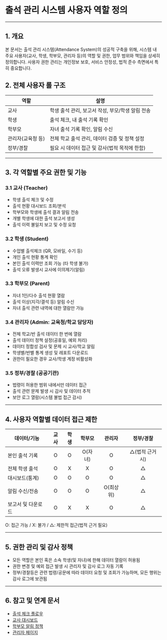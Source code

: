 # 출석 관리 시스템 사용자 역할 정의

---

## 1. 개요
본 문서는 출석 관리 시스템(Attendance System)의 성공적 구축을 위해, 시스템 내 주요 사용자(교사, 학생, 학부모, 관리자 등)의 역할 및 권한, 업무 범위와 책임을 상세히 정의합니다. 사용자 권한 관리는 개인정보 보호, 서비스 안정성, 법적 준수 측면에서 특히 중요합니다.

## 2. 전체 사용자 롤 구조

| 역할       | 설명                                |
| ---------- | ------------------------------------- |
| 교사       | 학생 출석 관리, 보고서 작성, 부모/학생 알림 전송 |
| 학생       | 출석 체크, 내 출석 기록 확인         |
| 학부모     | 자녀 출석 기록 확인, 알림 수신        |
| 관리자(교육청 등) | 전체 학교 출석 관리, 데이터 검증 및 정책 설정 |
| 정부/경찰  | 필요 시 데이터 접근 및 감사(법적 목적에 한함) |

---

## 3. 각 역할별 주요 권한 및 기능
### 3.1 교사 (Teacher)
- 학생 출석 체크 및 수정
- 출석 현황 대시보드 조회/분석
- 학부모와 학생에 출석 결과 알림 전송
- 개별 학생에 대한 출석 보고서 생성
- 출석 이력 불일치 보고 및 수정 요청

### 3.2 학생 (Student)
- 수업별 출석체크 (QR, 모바일, 수기 등)
- 개인 출석 현황 통계 확인
- 본인 출석 이력만 조회 가능 (타 학생 불가)
- 출석 오류 발생시 교사에 이의제기(알림)

### 3.3 학부모 (Parent)
- 자녀 1인/다수 출석 현황 열람
- 출석 이상(지각/결석 등) 알림 수신
- 자녀 출석 관련 내역에 대한 열람만 가능

### 3.4 관리자 (Admin: 교육청/학교 담당자)
- 전체 학교/반 출석 데이터 한 번에 열람
- 출석 데이터 정책 설정(공휴일, 예외 처리)
- 데이터 정합성 검사 및 문제 시 교사/학교 알림
- 학생별/반별 통계 생성 및 레포트 다운로드
- 권한이 필요한 경우 교사/학생 계정 비활성화

### 3.5 정부/경찰 (공공기관)
- 법령이 허용한 범위 내에서만 데이터 접근
- 출석 관련 문제 발생 시 감사 및 데이터 추적
- 보안 로그 열람(시스템 불법 접근 감시)

---

## 4. 사용자 역할별 데이터 접근 제한

| 데이터/기능           | 교사  | 학생  | 학부모  | 관리자  | 정부/경찰 |
|------------------------|:-----:|:-----:|:-------:|:-------:|:---------:|
| 본인 출석 기록         | O     | O     | O(자녀) | O       | △(법적 근거시) |
| 전체 학생 출석         | O     | X     | X       | O       | △         |
| 대시보드(통계)         | O     | O     | O       | O       | △         |
| 알림 수신/전송         | O     | O     | O       | O(최상위) | △         |
| 보고서 및 다운로드     | O     | X     | X       | O       | △         |

O: 접근 가능 / X: 불가 / △: 제한적 접근(법적 근거 필요)

---

## 5. 권한 관리 및 감사 정책
- 모든 역할은 본인 혹은 소속 학생(및 자녀)에 한해 데이터 열람이 허용됨
- 권한 변경 및 예외 접근 발생 시 관리자 및 감사 로그 자동 기록
- 정부/경찰등은 관련 법령/공문에 따라 데이터 요청 및 조회가 가능하며, 모든 행위는 감사 로그에 보관됨

---

## 6. 참고 및 연계 문서
- [출석 체크 플로우](./03_attendance_check_flow.md)
- [교사 대시보드](./04_attendance_teacher_dashboard.md)
- [학부모 알림 정책](./05_attendance_parent_notification.md)
- [관리자 페이지](./06_attendance_admin_page.md)
